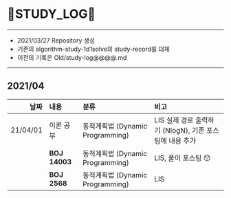 # 📜STUDY_LOG📜
---
- 2021/03/27 Repository 생성
- 기존의 algorithm-study-1d1solve의 study-record를 대체
- 이전의 기록은 Old/study-log@@@@.md
---

## 2021/04

<div markdown="1">

|날짜|내용|분류|비고|
|----:|:----|:----|:----|
|21/04/01|이론 공부 | 동적계획법 (Dynamic Programming) | LIS 실제 경로 출력하기 (NlogN), 기존 포스팅에 내용 추가|
||**BOJ 14003**| 동적계획법 (Dynamic Programming) | LIS, 풀이 포스팅 😯|
||**BOJ 2568**| 동적계획법 (Dynamic Programming) | LIS |

